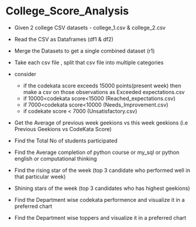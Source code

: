 # College_Score_Analysis

- Given 2 college CSV datasets - college_1.csv & college_2.csv

- Read the CSV as Dataframes (df1 & df2)

- Merge the Datasets to get a single combined dataset (r1)

- Take each csv file , split that csv file into multiple categories

- consider 

  - if the codekata score exceeds 15000 points(present week) then make a csv on those observations as Exceeded expectations.csv
  - if 10000<codekata score<15000 (Reached_expectations.csv)
  - if 7000<codekata score<10000 (Needs_Improvement.csv)
  - if codekate score < 7000 (Unsatisfactory.csv)

- Get the Average of previous week geekions vs this week geekions (i.e Previous Geekions vs CodeKata Score)

- Find the Total No of students participated

- Find the Average completion of python course or my_sql or python english or computational thinking

- Find the rising star of the week (top 3 candidate who performed well in that particular week)

- Shining stars of the week (top 3 candidates who has highest geekions)

- Find the Department wise codekata performence and visualize it in a preferred chart 

- Find the Department wise toppers and visualize it in a preferred chart
